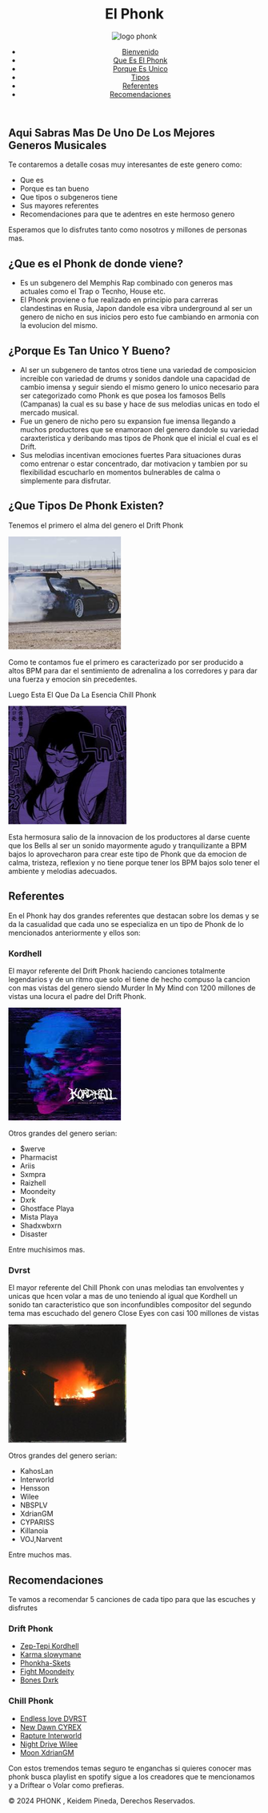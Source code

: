 <!DOCTYPE html>
<html lang="es">
  <head>
    <meta charset="utf-8" />
    <meta name="viewport" content="width=device-width, initial-scale=1.0" />
    <link rel="stylesheet" href="./styles.css" />
  </head>
  <body>
    <header id="header">
      <h1 id="title">El Phonk</h1>
      <img
        src="https://encrypted-tbn0.gstatic.com/images?q=tbn:ANd9GcRKM13Bd1T4IaMr3F0H4IPjfh_BJAa5_Vhg_w&s"
        alt="logo phonk"
        id="header-img"
      />
      <nav id="nav-bar">
        <ul>
          <li><a href="#Seccion1" class="nav-link">Bienvenido</a></li>
          <li><a href="#Seccion2" class="nav-link">Que Es El Phonk</a></li>
          <li><a href="#Seccion3" class="nav-link">Porque Es Unico</a></li>
          <li><a href="#Seccion4" class="nav-link">Tipos</a></li>
          <li><a href="#Seccion5" class="nav-link">Referentes</a></li>
          <li><a href="#Seccion6" class="nav-link">Recomendaciones</a></li>
        </ul>
      </nav>
    </header>
    <main>
      <section id="Seccion1">
        <h1>Aqui Sabras Mas De Uno De Los Mejores Generos Musicales</h1>
        <p>
          Te contaremos a detalle cosas muy interesantes de este genero como:
        </p>
        <ul>
          <li>Que es</li>
          <li>Porque es tan bueno</li>
          <li>Que tipos o subgeneros tiene</li>
          <li>Sus mayores referentes</li>
          <li>Recomendaciones para que te adentres en este hermoso genero</li>
        </ul>
        <p>
          Esperamos que lo disfrutes tanto como nosotros y millones de personas
          mas.
        </p>
      </section>
      <section id="Seccion2">
        <h2>¿Que es el Phonk de donde viene?</h2>
        <ul>
          <li>
            Es un subgenero del Memphis Rap combinado con generos mas actuales
            como el Trap o Tecnho, House etc.
          </li>
          <li>
            El Phonk proviene o fue realizado en principio para carreras
            clandestinas en Rusia, Japon dandole esa vibra underground al ser un
            genero de nicho en sus inicios pero esto fue cambiando en armonia
            con la evolucion del mismo.
          </li>
        </ul>
      </section>
      <section id="Seccion3">
        <h2>¿Porque Es Tan Unico Y Bueno?</h2>
        <ul>
          <li>
            Al ser un subgenero de tantos otros tiene una variedad de
            composicion increible con variedad de drums y sonidos dandole una
            capacidad de cambio imensa y seguir siendo el mismo genero lo unico
            necesario para ser categorizado como Phonk es que posea los famosos
            Bells (Campanas) la cual es su base y hace de sus melodias unicas en
            todo el mercado musical.
          </li>
          <li>
            Fue un genero de nicho pero su expansion fue imensa llegando a
            muchos productores que se enamoraon del genero dandole su variedad
            caraxteristica y deribando mas tipos de Phonk que el inicial el cual
            es el Drift.
          </li>
          <li>
            Sus melodias incentivan emociones fuertes Para situaciones duras
            como entrenar o estar concentrado, dar motivacion y tambien por su
            flexibilidad escucharlo en momentos bulnerables de calma o
            simplemente para disfrutar.
          </li>
        </ul>
      </section>
      <section id="Seccion4">
        <h2>¿Que Tipos De Phonk Existen?</h2>
        <p>Tenemos el primero el alma del genero el <span>Drift Phonk</span></p>
        <img
          src="imagenes/car.jpg"
          alt="portada drift phonk"
          id="Seccion4-img"
        />
        <p>
          Como te contamos fue el primero es caracterizado por ser producido a
          altos BPM para dar el sentimiento de adrenalina a los corredores y
          para dar una fuerza y emocion sin precedentes.
        </p>
        <p>Luego Esta El Que Da La Esencia Chill Phonk</p>
        <img
          src="imagenes/chillphonk.jpg"
          alt="portada chill phonk"
          id="Seccion4-img"
        />
        <p>
          Esta hermosura salio de la innovacion de los productores al darse
          cuente que los Bells al ser un sonido mayormente agudo y
          tranquilizante a BPM bajos lo aprovecharon para crear este tipo de
          Phonk que da emocion de calma, tristeza, reflexion y no tiene porque
          tener los BPM bajos solo tener el ambiente y melodias adecuados.
        </p>
      </section>
      <section id="Seccion5">
        <h2>Referentes</h2>
        <p>
          En el Phonk hay dos grandes referentes que destacan sobre los demas y
          se da la casualidad que cada uno se especializa en un tipo de Phonk de
          lo mencionados anteriormente y ellos son:
        </p>
        <h3>Kordhell</h3>
        <p>
          El mayor referente del Drift Phonk haciendo canciones totalmente
          legendarios y de un ritmo que solo el tiene de hecho compuso la
          cancion con mas vistas del genero siendo Murder In My Mind con 1200
          millones de vistas una locura el padre del Drift Phonk.
        </p>
        <img
          src="imagenes/kordhell.jpg"
          alt="murder in my mind portada"
          id="Seccion5-img"
        />
        <p>Otros grandes del genero serian:</p>
        <ul>
          <li>$werve</li>
          <li>Pharmacist</li>
          <li>Ariis</li>
          <li>Sxmpra</li>
          <li>Raizhell</li>
          <li>Moondeity</li>
          <li>Dxrk</li>
          <li>Ghostface Playa</li>
          <li>Mista Playa</li>
          <li>Shadxwbxrn</li>
          <li>Disaster</li>
        </ul>
        <p>Entre muchisimos mas.</p>
        <h3>Dvrst</h3>
        <p>
          El mayor referente del Chill Phonk con unas melodias tan envolventes y
          unicas que hcen volar a mas de uno teniendo al igual que Kordhell un
          sonido tan caracteristico que son inconfundibles compositor del
          segundo tema mas escuchado del genero Close Eyes con casi 100 millones
          de vistas
        </p>
        <img
          src="imagenes/dvrst.jpg"
          alt="portada close eyes"
          id="Seccion5-img"
        />
        <p>Otros grandes del genero serian:</p>
        <ul>
          <li>KahosLan</li>
          <li>Interworld</li>
          <li>Hensson</li>
          <li>Wilee</li>
          <li>NBSPLV</li>
          <li>XdrianGM</li>
          <li>CYPARISS</li>
          <li>Killanoia</li>
          <li>VOJ,Narvent</li>
        </ul>
        <p>Entre muchos mas.</p>
      </section>
      <section id="Seccion6">
        <h2>Recomendaciones</h2>
        <p>
          Te vamos a recomendar 5 canciones de cada tipo para que las escuches y
          disfrutes
        </p>
        <h3>Drift Phonk</h3>
        <ul>
          <li>
            <a
              href="https://youtu.be/qYzGDmaWF74"
              target="_blank"
              title="Zep-Tepi"
              >Zep-Tepi Kordhell</a
            >
          </li>
          <li>
            <a
              href="https://youtu.be/x9MR7qfzJyw"
              target="_blank"
              title="karma slowymane"
              >Karma slowymane</a
            >
          </li>
          <li>
            <a
              href="https://youtu.be/eE_tNKdjvDY"
              target="_blank"
              title="Raven Phonkha-Skets"
              >Phonkha-Skets</a
            >
          </li>
          <li>
            <a
              href="https://youtu.be/TZGpqv4nBEc"
              target="_blank"
              title="Fight Moondeity"
              >Fight Moondeity</a
            >
          </li>
          <li>
            <a
              href="https://youtu.be/5LACYrvV6uU"
              target="_blank"
              title="Bones Dxrk"
              >Bones Dxrk</a
            >
          </li>
        </ul>
        <h3>Chill Phonk</h3>
        <ul>
          <li>
            <a
              href="https://youtu.be/fC1HF29n9UA"
              target="_blank"
              title="Endless love DVRST"
              >Endless love DVRST</a
            >
          </li>
          <li>
            <a
              href="https://youtu.be/qm_XKOtDMKI"
              target="_blank"
              title="New Dawn CYREX"
              >New Dawn CYREX</a
            >
          </li>
          <li>
            <a
              href="https://youtu.be/i5zR6toPVQ8"
              target="_blank"
              title="Rapture Interworld"
              >Rapture Interworld</a
            >
          </li>
          <li>
            <a
              href="https://youtu.be/B9VH-JZ1744"
              target="_blank"
              title="Night Drive Wilee"
              >Night Drive Wilee</a
            >
          </li>
          <li>
            <a
              href="https://youtu.be/AimH3mkjbb0"
              target="_blank"
              title="Moon XdrianGM"
              >Moon XdrianGM</a
            >
          </li>
        </ul>
        <p>
          Con estos tremendos temas seguro te enganchas si quieres conocer mas
          phonk busca playlist en spotify sigue a los creadores que te
          mencionamos y a Driftear o Volar como prefieras.
        </p>
      </section>
      <footer>
        <p>&copy; 2024 PHONK , Keidem Pineda, Derechos Reservados.</p>
      </footer>
    </main>
  </body> 
</html>
